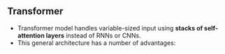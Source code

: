 ## Transformer
- Transformer model handles variable-sized input using **stacks of self-attention layers** instead of RNNs or CNNs. 
- This general architecture has a number of advantages:
